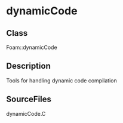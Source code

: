 # dynamicCode 
## Class
Foam::dynamicCode

## Description
Tools for handling dynamic code compilation

## SourceFiles
dynamicCode.C


